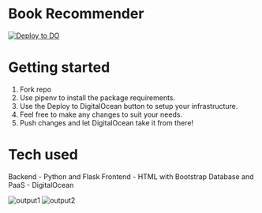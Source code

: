 # Book Recommender

[![Deploy to DO](https://www.deploytodo.com/do-btn-blue.svg)](https://cloud.digitalocean.com/apps/new?repo=https://github.com/yasseriz/Book-Recommender/tree/main)

# Getting started
1. Fork repo
2. Use pipenv to install the package requirements.
3. Use the Deploy to DigitalOcean button to setup your infrastructure.
4. Feel free to make any changes to suit your needs.
5. Push changes and let DigitalOcean take it from there!

# Tech used
Backend - Python and Flask
Frontend - HTML with Bootstrap
Database and PaaS - DigitalOcean

![output1](../main/media/DOHackathon-1.png)
![output2](../main/media/DOHackathon-2.png)
